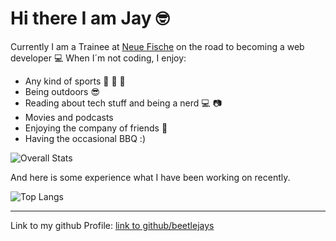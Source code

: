# Hi there I am Jay 🤓

Currently I am a Trainee at [Neue Fische](https://www.neuefische.de) on the road to becoming a web developer 💻 
When I´m not coding, I enjoy:

- Any kind of sports :runner: :muscle: :basketball:
- Being outdoors :sunglasses:
- Reading about tech stuff and being a nerd :computer: :camera: 
- Movies and podcasts
- Enjoying the company of friends :raised_hands:
- Having the occasional BBQ :)

![Overall Stats](https://github-readme-stats.vercel.app/api?username=beetlejays&count_private=true&show_icons=true&hide=contribs)

And here is some experience what I have been working on recently.

![Top Langs](https://github-readme-stats.vercel.app/api/top-langs/?username=beetlejays&layout=compact)


---
Link to my github Profile: [link to github/beetlejays](https://github.com/beetlejays)
